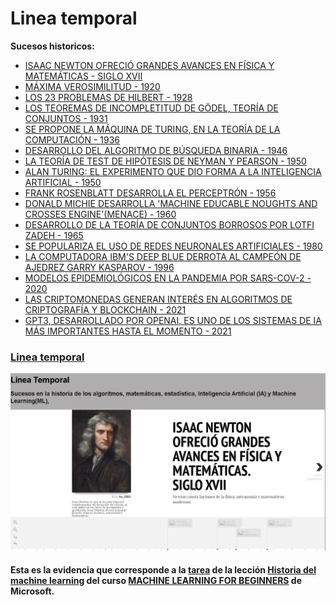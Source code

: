 # Linea temporal

<strong>Sucesos historicos:</strong>

- <a href="https://aeac.science/actividad/newton/">ISAAC NEWTON OFRECIÓ GRANDES AVANCES EN FÍSICA Y MATEMÁTICAS - SIGLO XVII</a>
- <a href="https://es.wikipedia.org/wiki/M%C3%A1xima_verosimilitud">MÁXIMA VEROSIMILITUD - 1920</a>
- <a href="http://matematicosoriano.blogspot.com/2018/04/los-23-problemas-de-hilbert.html">LOS 23 PROBLEMAS DE HILBERT - 1928</a>
- <a href="https://www.gaussianos.com/que-dice-exactamente-el-primer-teorema-de-incompletitud-de-godel/">LOS TEOREMAS DE INCOMPLETITUD DE GÖDEL, TEORÍA DE CONJUNTOS - 1931</a>
- <a href="https://www.gaussianos.com/que-dice-exactamente-el-primer-teorema-de-incompletitud-de-godel/">SE PROPONE LA MÁQUINA DE TURING, EN LA TEORÍA DE LA COMPUTACIÓN - 1936</a>
- <a href="https://academia-lab.com/enciclopedia/algoritmo-de-busqueda-binaria/">DESARROLLO DEL ALGORITMO DE BÚSQUEDA BINARIA - 1946</a>
- <a href="https://bookdown.org/aquintela/EBE/la-teoria-de-test-de-hipotesis-de-neyman-pearson.html">LA TEORÍA DE TEST DE HIPÓTESIS DE NEYMAN Y PEARSON - 1950</a>
- <a href="https://www.bbc.com/news/technology-18475646">ALAN TURING: EL EXPERIMENTO QUE DIO FORMA A LA INTELIGENCIA ARTIFICIAL - 1950</a>
- <a href="https://ciberseguridad.com/guias/nuevas-tecnologias/machine-learning/perceptron/">FRANK ROSENBLATT DESARROLLA EL PERCEPTRÓN - 1956</a>
- <a href="https://www.biografias.es/famosos/donald-michie.html">DONALD MICHIE DESARROLLA 'MACHINE EDUCABLE NOUGHTS AND CROSSES ENGINE'(MENACE) - 1960</a>
- <a href="https://www.elmundo.es/ciencia-y-salud/2017/09/08/59b15eae468aebf67d8b4593.html">DESARROLLO DE LA TEORÍA DE CONJUNTOS BORROSOS POR LOTFI ZADEH - 1965</a>
- <a href="https://www.ibm.com/mx-es/topics/neural-networks">SE POPULARIZA EL USO DE REDES NEURONALES ARTIFICIALES - 1980</a>
- <a href="https://www.lavanguardia.com/vida/junior-report/20210210/6234712/kasparov-deep-blue-maquina-vencio-hombre.html">LA COMPUTADORA IBM'S DEEP BLUE DERROTA AL CAMPEÓN DE AJEDREZ GARRY KASPAROV - 1996</a>
- <a href="http://www.scielo.edu.uy/scielo.php?script=sci_arttext&pid=S2393-67972020000200004">MODELOS EPIDEMIOLÓGICOS EN LA PANDEMIA POR SARS-COV-2 - 2020</a>
- <a href="https://www.bbva.com/es/pe/innovacion/criptomonedas-o-bitcoin-que-son-las-monedas-digitales/">LAS CRIPTOMONEDAS GENERAN INTERÉS EN ALGORITMOS DE CRIPTOGRAFÍA Y BLOCKCHAIN - 2021</a>
- <a href="https://yoel-gasca.github.io/Machine-Learning-Lesons/1-Introduccion/2-Historia-de-ML/TimeLine/">GPT3, DESARROLLADO POR OPENAI, ES UNO DE LOS SISTEMAS DE IA MÁS IMPORTANTES HASTA EL MOMENTO - 2021</a>

<h3><a href="https://yoel-gasca.github.io/Machine-Learning-Lesons/1-Introduccion/2-Historia-de-ML/Historia-ML/TimeLine">Linea temporal</a></h3>

![Alt text](../img/image.png)

#### Esta es la evidencia que corresponde a la <a href="https://github.com/microsoft/ML-For-Beginners/blob/main/1-Introduction/2-history-of-ML/translations/assignment.es.md">tarea</a> de la lección <a href="https://github.com/microsoft/ML-For-Beginners/blob/main/1-Introduction/2-history-of-ML/translations/README.es.md">Historia del machine learning</a> del curso <a href="https://github.com/microsoft/ML-For-Beginners/tree/main"> MACHINE LEARNING FOR BEGINNERS</a> de Microsoft.
